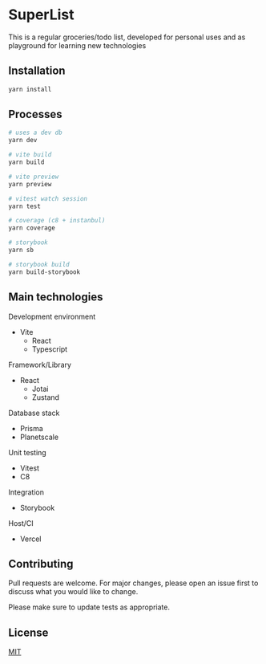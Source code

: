 # SuperList

This is a regular groceries/todo list, developed for personal uses and as playground for learning new technologies

## Installation

```bash
yarn install
```

## Processes

```bash
# uses a dev db
yarn dev

# vite build
yarn build

# vite preview
yarn preview

# vitest watch session
yarn test

# coverage (c8 + instanbul)
yarn coverage

# storybook
yarn sb

# storybook build
yarn build-storybook
```

## Main technologies

Development environment

- Vite
  - React
  - Typescript

Framework/Library

- React
  - Jotai
  - Zustand

Database stack

- Prisma
- Planetscale

Unit testing

- Vitest
- C8

Integration

- Storybook

Host/CI

- Vercel

## Contributing

Pull requests are welcome. For major changes, please open an issue first
to discuss what you would like to change.

Please make sure to update tests as appropriate.

## License

[MIT](https://choosealicense.com/licenses/mit/)

